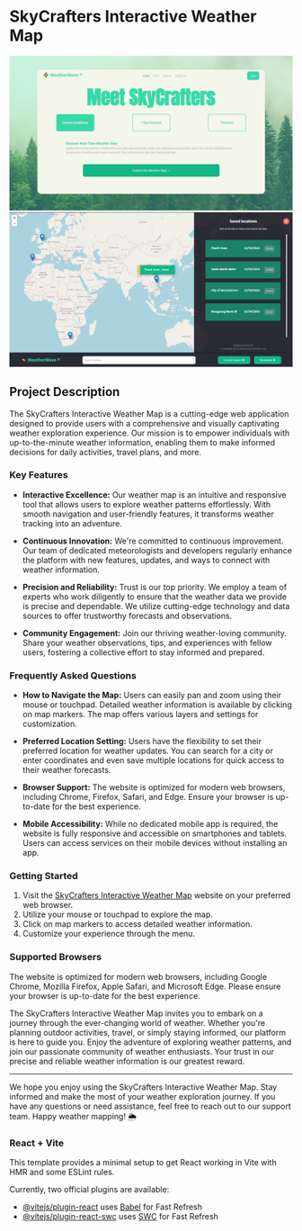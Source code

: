# SkyCrafters Interactive Weather Map

![SkyCrafters Weather Map](/public/github-picture/mainScreen.png)
![SkyCrafters Weather Map](/public/github-picture/mapScreen.png)

## Project Description

The SkyCrafters Interactive Weather Map is a cutting-edge web application designed to provide users with a comprehensive and visually captivating weather exploration experience. Our mission is to empower individuals with up-to-the-minute weather information, enabling them to make informed decisions for daily activities, travel plans, and more.

### Key Features

- **Interactive Excellence:** Our weather map is an intuitive and responsive tool that allows users to explore weather patterns effortlessly. With smooth navigation and user-friendly features, it transforms weather tracking into an adventure.

- **Continuous Innovation:** We're committed to continuous improvement. Our team of dedicated meteorologists and developers regularly enhance the platform with new features, updates, and ways to connect with weather information.

- **Precision and Reliability:** Trust is our top priority. We employ a team of experts who work diligently to ensure that the weather data we provide is precise and dependable. We utilize cutting-edge technology and data sources to offer trustworthy forecasts and observations.

- **Community Engagement:** Join our thriving weather-loving community. Share your weather observations, tips, and experiences with fellow users, fostering a collective effort to stay informed and prepared.

### Frequently Asked Questions

- **How to Navigate the Map:** Users can easily pan and zoom using their mouse or touchpad. Detailed weather information is available by clicking on map markers. The map offers various layers and settings for customization.

- **Preferred Location Setting:** Users have the flexibility to set their preferred location for weather updates. You can search for a city or enter coordinates and even save multiple locations for quick access to their weather forecasts.

- **Browser Support:** The website is optimized for modern web browsers, including Chrome, Firefox, Safari, and Edge. Ensure your browser is up-to-date for the best experience.

- **Mobile Accessibility:** While no dedicated mobile app is required, the website is fully responsive and accessible on smartphones and tablets. Users can access services on their mobile devices without installing an app.

### Getting Started

1. Visit the [SkyCrafters Interactive Weather Map](https://interactive-weather-map-one.vercel.app/) website on your preferred web browser.
2. Utilize your mouse or touchpad to explore the map.
3. Click on map markers to access detailed weather information.
4. Customize your experience through the menu.

### Supported Browsers

The website is optimized for modern web browsers, including Google Chrome, Mozilla Firefox, Apple Safari, and Microsoft Edge. Please ensure your browser is up-to-date for the best experience.

The SkyCrafters Interactive Weather Map invites you to embark on a journey through the ever-changing world of weather. Whether you're planning outdoor activities, travel, or simply staying informed, our platform is here to guide you. Enjoy the adventure of exploring weather patterns, and join our passionate community of weather enthusiasts. Your trust in our precise and reliable weather information is our greatest reward.

---

We hope you enjoy using the SkyCrafters Interactive Weather Map. Stay informed and make the most of your weather exploration journey. If you have any questions or need assistance, feel free to reach out to our support team. Happy weather mapping! 🌦️

### React + Vite

This template provides a minimal setup to get React working in Vite with HMR and some ESLint rules.

Currently, two official plugins are available:

- [@vitejs/plugin-react](https://github.com/vitejs/vite-plugin-react/blob/main/packages/plugin-react/README.md) uses [Babel](https://babeljs.io/) for Fast Refresh
- [@vitejs/plugin-react-swc](https://github.com/vitejs/vite-plugin-react-swc) uses [SWC](https://swc.rs/) for Fast Refresh
